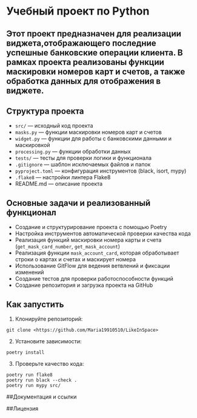 # Учебный проект по Python

## Этот проект предназначен для реализации виджета,отображающего последние успешные банковские операции клиента. В рамках проекта реализованы функции маскировки номеров карт и счетов, а также обработка данных для отображения в виджете.

## Структура проекта
- `src/` — исходный код проекта
- `masks.py` — функции маскировки номеров карт и счетов
- `widget.py` — функции для работы с банковскими данными и маскировкой
- `processing.py` — функции обработки данных
- `tests/` — тесты для проверки логики и функционала
- `.gitignore` — шаблон исключаемых файлов и папок
- `pyproject.toml` — конфигурация инструментов (black, isort, mypy)
- `.flake8` — настройки линтера Flake8
- README.md — описание проекта

## Основные задачи и реализованный функционал
- Создание и структурирование проекта с помощью Poetry
- Настройка инструментов автоматической проверки качества кода
- Реализация функций маскировки номера карты и счета (`get_mask_card_number`, `get_mask_account`)
- Реализация функции `mask_account_card`, которая обработывает строки о картах и счетах и маскирует номера
- Использование GitFlow для ведения ветвлений и фиксации изменений
- Создание тестов для проверки работоспособности функций
- Создание репозитория и загрузка проекта на GitHub

## Как запустить
1. Клонируйте репозиторий:
```
git clone <https://github.com/Maria19910510/LikeInSpace> 
```

2. Установите зависимости:
```
poetry install
```

3. Проверьте качество кода:
```
poetry run flake8
poetry run black --check .
poetry run mypy src/
```

##Документация и ссылки

##Лицензия
